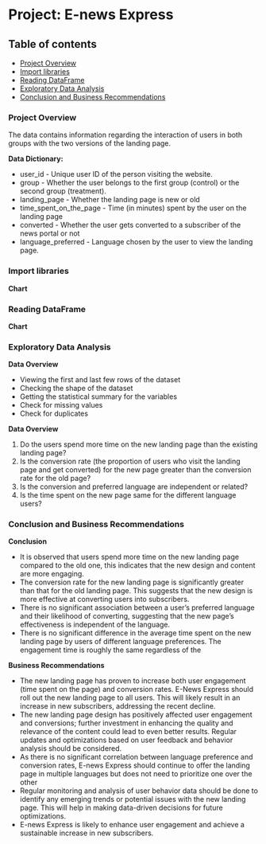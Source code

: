 # Project: E-news Express

## Table of contents

- [Project Overview](#project-overview)
- [Import libraries](#import-libraries)
- [Reading DataFrame](#reading-dataframe)
- [Exploratory Data Analysis](#exploratory-data-analysis)
- [Conclusion and Business Recommendations](#conclusion-and-business-recommendations)


### Project Overview
The data contains information regarding the interaction of users in both groups with the two versions of the landing page.

**Data Dictionary:**
- user_id - Unique user ID of the person visiting the website.
- group - Whether the user belongs to the first group (control) or the second group (treatment).
- landing_page - Whether the landing page is new or old
- time_spent_on_the_page - Time (in minutes) spent by the user on the landing page
- converted - Whether the user gets converted to a subscriber of the news portal or not
- language_preferred - Language chosen by the user to view the landing page.

### Import libraries
  **Chart**

### Reading DataFrame
  **Chart**

### Exploratory Data Analysis
**Data Overview**
- Viewing the first and last few rows of the dataset
- Checking the shape of the dataset
- Getting the statistical summary for the variables
- Check for missing values
- Check for duplicates

**Data Overview**
1. Do the users spend more time on the new landing page than the existing landing page?
2. Is the conversion rate (the proportion of users who visit the landing page and get converted) for the new page greater than the conversion rate for the old page?
3. Is the conversion and preferred language are independent or related?
4. Is the time spent on the new page same for the different language users?

### Conclusion and Business Recommendations

**Conclusion**
- It is observed that users spend more time on the new landing page compared to the old one, this indicates that the new design and content are more engaging.
- The conversion rate for the new landing page is significantly greater than that for the old landing page. This suggests that the new design is more effective at converting users into subscribers.
- There is no significant association between a user’s preferred language and their likelihood of converting, suggesting that the new page’s effectiveness is independent of the language.
- There is no significant difference in the average time spent on the new landing page by users of different language preferences. The engagement time is roughly the same regardless of the

**Business Recommendations**
- The new landing page has proven to increase both user engagement (time spent on the page) and conversion rates. E-News Express should roll out the new landing page to all users. This will likely result in an increase in new subscribers, addressing the recent decline.
- The new landing page design has positively affected user engagement and conversions; further investment in enhancing the quality and relevance of the content could lead to even better results. Regular updates and optimizations based on user feedback and behavior analysis should be considered.
- As there is no significant correlation between language preference and conversion rates, E-news Express should continue to offer the landing page in multiple languages but does not need to prioritize one over the other
- Regular monitoring and analysis of user behavior data should be done to identify any emerging trends or potential issues with the new landing page. This will help in making data-driven decisions for future optimizations.
- E-news Express is likely to enhance user engagement and achieve a sustainable increase in new subscribers.
